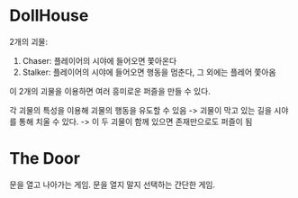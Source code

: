 
# DollHouse
2개의 괴물:
1. Chaser: 플레이어의 시야에 들어오면 쫓아온다
2. Stalker: 플레이어의 시야에 들어오면 행동을 멈춘다, 그 외에는 플레어 쫓아옴

이 2개의 괴물을 이용하면 여러 흥미로운 퍼즐을 만들 수 있다.

각 괴물의 특성을 이용해 괴물의 행동을 유도할 수 있음
-> 괴물이 막고 있는 길을 시야를 통해 치울 수 있다.
-> 이 두 괴물이 함께 있으면 존재만으로도 퍼즐이 됨


# The Door
문을 열고 나아가는 게임. 문을 열지 말지 선택하는 간단한 게임.
